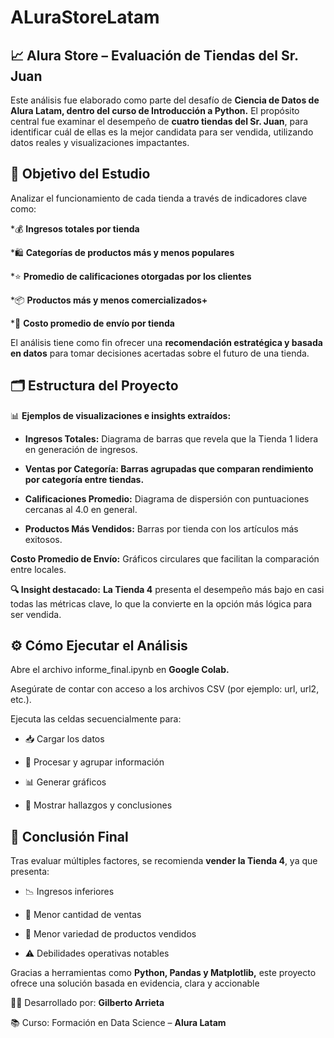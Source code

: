 # ALuraStoreLatam
## 📈 Alura Store – Evaluación de Tiendas del Sr. Juan
Este análisis fue elaborado como parte del desafío de **Ciencia de Datos de Alura Latam, dentro del curso de Introducción a Python.**
El propósito central fue examinar el desempeño de **cuatro tiendas del Sr. Juan**, para identificar cuál de ellas es la mejor candidata para ser vendida, utilizando datos reales y visualizaciones impactantes.

## 🎯 Objetivo del Estudio
Analizar el funcionamiento de cada tienda a través de indicadores clave como:

*💰 **Ingresos totales por tienda**

*🛍️ **Categorías de productos más y menos populares**

*⭐ **Promedio de calificaciones otorgadas por los clientes**

*📦 **Productos más y menos comercializados+**

*🚚 **Costo promedio de envío por tienda**

El análisis tiene como fin ofrecer una **recomendación estratégica y basada en datos** para tomar decisiones acertadas sobre el futuro de una tienda.

## 🗂️ Estructura del Proyecto
📊 **Ejemplos de visualizaciones e insights extraídos:**
* **Ingresos Totales:** Diagrama de barras que revela que la Tienda 1 lidera en generación de ingresos.

* **Ventas por Categoría: Barras agrupadas que comparan rendimiento por categoría entre tiendas.**

* **Calificaciones Promedio:** Diagrama de dispersión con puntuaciones cercanas al 4.0 en general.

* **Productos Más Vendidos:** Barras por tienda con los artículos más exitosos.

**Costo Promedio de Envío:** Gráficos circulares que facilitan la comparación entre locales.

**🔍 Insight destacado:**
**La Tienda 4** presenta el desempeño más bajo en casi todas las métricas clave, lo que la convierte en la opción más lógica para ser vendida.

## ⚙️ Cómo Ejecutar el Análisis
Abre el archivo informe_final.ipynb en **Google Colab.**

Asegúrate de contar con acceso a los archivos CSV (por ejemplo: url, url2, etc.).

Ejecuta las celdas secuencialmente para:

* 📥 Cargar los datos

* 🧮 Procesar y agrupar información

* 📊 Generar gráficos

* 🧾 Mostrar hallazgos y conclusiones

## 📌 Conclusión Final
Tras evaluar múltiples factores, se recomienda **vender la Tienda 4**, ya que presenta:

* 📉 Ingresos inferiores

* 🛒 Menor cantidad de ventas

* 🎯 Menor variedad de productos vendidos

* ⚠️ Debilidades operativas notables

Gracias a herramientas como **Python, Pandas y Matplotlib,** este proyecto ofrece una solución basada en evidencia, clara y accionable

👨‍💻 Desarrollado por: **Gilberto Arrieta**

📚 Curso: Formación en Data Science – **Alura Latam**
